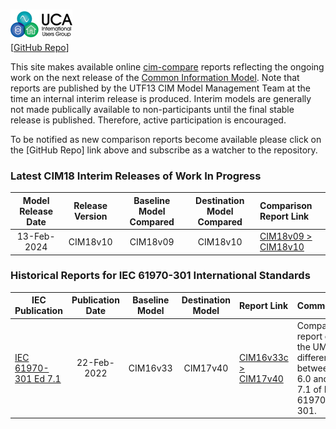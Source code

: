 ![image](readme-icons/image-header-1.png)  
\[[GitHub Repo](https://github.com/cimug-org/utf13-site)\]

This site makes available online [cim-compare](https://cim-compare.ucaiug.io/) reports reflecting the ongoing work on the next release of the [Common Information Model](https://en.wikipedia.org/wiki/Common_Information_Model_(electricity)). Note that reports are published by the UTF13 CIM Model Management Team at the time an internal interim release is produced. Interim models are generally not made publically available to non-participants until the final stable release is published. Therefore, active participation is encouraged.

To be notified as new comparison reports become available please click on the [GitHub Repo] link above and subscribe as a watcher to the repository. 

### Latest CIM18 Interim Releases of Work In Progress

 Model Release Date | Release Version | Baseline Model Compared| Destination Model Compared | Comparison Report Link
:------------------:|:---------------:|:----------------------:|:--------------------------:|:----------------------
13-Feb-2024 | CIM18v10 | CIM18v09 | CIM18v10 | [CIM18v09 > CIM18v10](https://utf13-site.ucaiug.io/18v09-18v10/comparison-report.html)

### Historical Reports for IEC 61970-301 International Standards

 IEC Publication | Publication Date | Baseline Model | Destination Model | Report Link | Comments
-----------------|:----------------:|:--------------:|:-----------------:|:------------|:----------------- 
[IEC 61970-301 Ed 7.1](https://webstore.iec.ch/en/publication/74467) | 22-Feb-2022 | CIM16v33 | CIM17v40 | [CIM16v33c > CIM17v40](https://utf13-site.ucaiug.io/16v33c-17v40/comparison-report.html) | Comparison report of the UML differences between Ed 6.0 and Ed 7.1 of IEC 61970-301.
